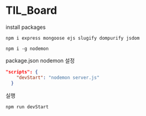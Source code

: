 # TIL_Board

install packages
```
npm i express mongoose ejs slugify dompurify jsdom
```

```
npm i -g nodemon
```

package.json nodemon 설정
```json
"scripts": {
    "devStart": "nodemon server.js"
  }
```

실행
```
npm run devStart
```